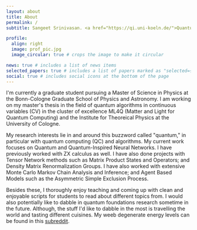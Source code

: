 ```yaml
---
layout: about
title: About
permalink: /
subtitle: Sangeet Srinivasan. <a href="https://qi.uni-koeln.de/">Quantum Information Group</a>. <a href="https://ml4q.de/">Matter and Light for Quantum Computing</a>.

profile:
  align: right
  image: prof_pic.jpg
  image_circular: true # crops the image to make it circular

news: true # includes a list of news items
selected_papers: true # includes a list of papers marked as "selected={true}"
social: true # includes social icons at the bottom of the page
---
```


I'm currently a graduate student pursuing a Master of Science in Physics at the Bonn-Cologne Graduate School of Physics and Astronomy. I am working on my master's thesis in the field of quantum algorithms in continuous variables (CV) in the cluster of excellence ML4Q (Matter and Light for Quantum Computing) and the Institute for Theoreical Physics at the University of Cologne. 

My research interests lie in and around this buzzword called "quantum," in particular with quantum computing (QC) and algorithms. My current work focuses on Quantum and Quantum-Inspired Neural Networks. I have previously worked with ZX calculus as well. I have also done projects with Tensor Network methods such as Matrix Product States and Operators; and Density Matrix Renormalization Groups. I have also worked with extensive Monte Carlo Markov Chain Analysis and Inference; and Agent Based Models such as the Asymmetric Simple Exclusion Process. 

Besides these, I thoroughly enjoy teaching and coming up with clean and enjoyable scripts for students to read about different topics from. I would also potentially like to dabble in quantum foundations research sometime in the future. Although, the stuff I'd like to dabble in the most is travelling the world and tasting different cuisines. My weeb degenerate energy levels can be found in this [subreddit](https://www.reddit.com/r/anime/). 
